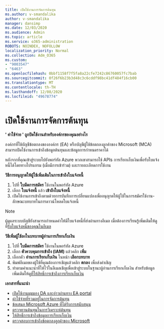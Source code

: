 ```yaml
---
title: เปิดใช้งานการจัดการต้นทุน
ms.author: v-smandalika
author: v-smandalika
manager: dansimp
ms.date: 12/03/2020
ms.audience: Admin
ms.topic: article
ms.service: o365-administration
ROBOTS: NOINDEX, NOFOLLOW
localization_priority: Normal
ms.collection: Adm_O365
ms.custom:
- "9003547"
- "6463"
ms.openlocfilehash: 0bbf1158f7f5fa8a22cfe7242c86760057fc7bab
ms.sourcegitcommit: 0f26f6b23b3d48c3c6cddf98bc41df484f16cb00
ms.translationtype: MT
ms.contentlocale: th-TH
ms.lasthandoff: 12/08/2020
ms.locfileid: "49678774"
---
```

# <a name="enable-cost-management"></a>เปิดใช้งานการจัดการต้นทุน

**' ค่าใช้จ่าย ' ถูกปิดใช้งานสำหรับองค์กรของคุณอย่างไร**

องค์กรที่ใช้บัญชีข้อตกลงขององค์กร (EA) หรือบัญชีผู้ใช้ข้อตกลงลูกค้าของ Microsoft (MCA) สามารถปิดใช้งานการเข้าถึงข้อมูลต้นทุนและข้อมูลการกำหนดราคาได้

หลังจากที่คุณเข้าสู่ระบบไปยังพอร์ทัล Azure พวกเขาสามารถใช้ APIs การเรียกเก็บเงินเพื่อรับใบแจ้งหนี้ได้โดยทางโปรแกรม (เมื่อมีการเข้าร่วม) และรายละเอียดการใช้งาน

**วิธีการอนุญาตให้ผู้ใช้เพิ่มเติมในการเข้าถึงใบแจ้งหนี้**

1. ไปที่ **ใบมีดการสมัคร** ใช้งานในพอร์ทัล Azure
2. เลือก **ใบแจ้งหนี้** แล้ว **เข้าถึงใบแจ้งหนี้**
3. เปิดใช้งานการเข้าถึงตามด้วยการบันทึกการเปลี่ยนแปลงเพื่ออนุญาตให้ผู้ใช้ในการสมัครใช้งาน-ลักษณะบทบาทในการดาวน์โหลดใบแจ้งหนี้

> [!NOTE]
> ผู้ดูแลระบบบัญชียังสามารถกำหนดค่าให้มีใบแจ้งหนี้ที่ส่งผ่านทางอีเมล เมื่อต้องการเรียนรู้เพิ่มเติมให้ดูที่[รับใบแจ้งหนี้ของคุณในอีเมล](https://docs.microsoft.com/azure/cost-management-billing/manage/download-azure-invoice-daily-usage-date?)

**วิธีเพิ่มผู้ใช้ลงในบทบาทผู้อ่านการเรียกเก็บเงิน**

1. ไปที่ **ใบมีดการสมัคร** ใช้งานในพอร์ทัล Azure
2. เลือก **ตัวควบคุมการเข้าถึง (IAM)** แล้วคลิก **เพิ่ม**
3. เลือกตัว **อ่านการเรียกเก็บเงิน** ในหน้า **เลือกบทบาท**
4. พิมพ์อีเมลของผู้ใช้ที่คุณต้องการเชิญแล้วคลิก **ตกลง** เพื่อส่งคำเชิญ
5. ทำตามคำแนะนำที่ให้ไว้ในอีเมลเชิญเพื่อเข้าสู่ระบบในฐานะผู้อ่านการเรียกเก็บเงิน สำหรับข้อมูลเพิ่มเติมให้ดู[ที่ให้สิทธิ์การเข้าถึงการเรียกเก็บเงิน](https://docs.microsoft.com/azure/cost-management-billing/manage/manage-billing-access?WT.mc_id=Portal-Microsoft_Azure_Support#opt-in)

**เอกสารที่แนะนำ**

- [เปิดใช้งานมุมมอง DA และอ่าวผ่านทาง EA portal](https://docs.microsoft.com/azure/cost-management-billing/costs/assign-access-acm-data?WT.mc_id=Portal-Microsoft_Azure_Support#enable-access-to-costs-in-the-ea-portal)
- [ค่าใช้จ่ายที่รวมอยู่ในการจัดการต้นทุน](https://docs.microsoft.com/azure/cost-management-billing/costs/understand-cost-mgt-data?WT.mc_id=Portal-Microsoft_Azure_Support#costs-included-in-cost-management)
- [ข้อเสนอ Microsoft Azure ที่ได้รับการสนับสนุน](https://docs.microsoft.com/azure/cost-management-billing/costs/understand-cost-mgt-data?WT.mc_id=Portal-Microsoft_Azure_Support#supported-microsoft-azure-offers)
- [ตรวจทานต้นทุนในการวิเคราะห์ต้นทุน](https://docs.microsoft.com/azure/cost-management-billing/costs/quick-acm-cost-analysis?WT.mc_id=Portal-Microsoft_Azure_Support&tabs=azure-portal#review-costs-in-cost-analysis)
- [ให้สิทธิ์การเข้าถึงข้อมูลการเรียกเก็บเงิน](https://docs.microsoft.com/azure/cost-management-billing/manage/manage-billing-access?WT.mc_id=Portal-Microsoft_Azure_Support)
- [ตรวจสอบการเข้าถึงข้อตกลงลูกค้าของ Microsoft](https://docs.microsoft.com/azure/cost-management-billing/manage/download-azure-invoice-daily-usage-date?WT.mc_id=Portal-Microsoft_Azure_Support#check-access-to-a-microsoft-customer-agreement)






